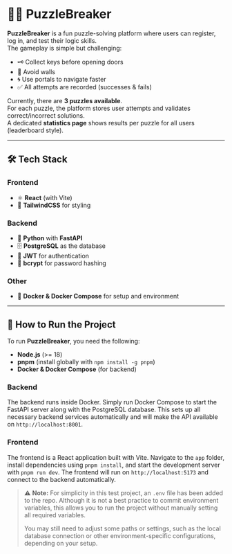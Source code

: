 # 🧩🧠 PuzzleBreaker

**PuzzleBreaker** is a fun puzzle-solving platform where users can register, log in, and test their logic skills.  
The gameplay is simple but challenging:

- 🗝️ Collect keys before opening doors  
- 🚪 Avoid walls  
- 🌀 Use portals to navigate faster  
- ✅ All attempts are recorded (successes & fails)  

Currently, there are **3 puzzles available**.  
For each puzzle, the platform stores user attempts and validates correct/incorrect solutions.  
A dedicated **statistics page** shows results per puzzle for all users (leaderboard style).

---

## 🛠️ Tech Stack

### Frontend
- ⚛️ **React** (with Vite)  
- 🎨 **TailwindCSS** for styling  

### Backend
- 🐍 **Python** with **FastAPI**  
- 🗄️ **PostgreSQL** as the database  
- 🔐 **JWT** for authentication  
- 🔑 **bcrypt** for password hashing  

### Other
- 🐳 **Docker & Docker Compose** for setup and environment  

---

## 🚀 How to Run the Project

To run **PuzzleBreaker**, you need the following:

- **Node.js** (>= 18)  
- **pnpm** (install globally with `npm install -g pnpm`)  
- **Docker & Docker Compose** (for backend)  

### Backend
The backend runs inside Docker. Simply run Docker Compose to start the FastAPI server along with the PostgreSQL database. This sets up all necessary backend services automatically and will make the API available on `http://localhost:8001`.  

### Frontend
The frontend is a React application built with Vite. Navigate to the `app` folder, install dependencies using `pnpm install`, and start the development server with `pnpm run dev`. The frontend will run on `http://localhost:5173` and connect to the backend automatically.  

> ⚠️ **Note:** For simplicity in this test project, an `.env` file has been added to the repo. Although it is not a best practice to commit environment variables, this allows you to run the project without manually setting all required variables.  
> 
> You may still need to adjust some paths or settings, such as the local database connection or other environment-specific configurations, depending on your setup.
